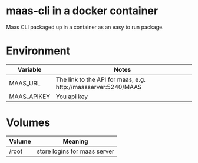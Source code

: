 # maas-cli in a docker container

Maas CLI packaged up in a container as an easy to run package.

# Environment

|Variable|Notes |
|--------|------|
|MAAS_URL|The link to the API for maas, e.g. http://maasserver:5240/MAAS|
|MAAS_APIKEY|You api key|

# Volumes

|Volume|Meaning|
|------|-------|
|/root |store logins for maas server|

